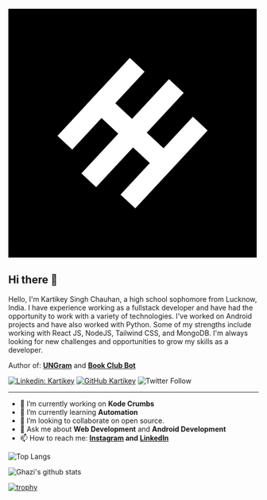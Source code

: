 ![Banner Image](https://github.com/cskartikey/cskartikey/blob/main/LOIC.png)

## Hi there 👋

Hello, I'm Kartikey Singh Chauhan, a high school sophomore from Lucknow, India. I have experience working as a fullstack developer and have had the opportunity to work with a variety of technologies. I've worked on Android projects and have also worked with Python. Some of my strengths include working with React JS, NodeJS, Tailwind CSS, and MongoDB. I'm always looking for new challenges and opportunities to grow my skills as a developer.

Author of: **[UNGram](https://github.com/cskartikey/ungram)** and **[Book Club Bot]()**

[![Linkedin: Kartikey](https://img.shields.io/badge/-Kartikey-blue?style=flat-square&logo=Linkedin&logoColor=white&link=https://www.linkedin.com/in/kartikey-chauhan-894a87271/)](https://www.linkedin.com/in/kartikey-chauhan-894a87271/)
[![GitHub Kartikey](https://img.shields.io/github/followers/cskartikey?label=follow&style=social)](https://github.com/cskartikey)
![Twitter Follow](https://img.shields.io/twitter/follow/cskartikey?style=social)

---

- 🔭 I’m currently working on **Kode Crumbs**
- 🌱 I’m currently learning **Automation**
- 👯 I’m looking to collaborate on open source.
- 💬 Ask me about **Web Development** and **Android Development**
- 📫 How to reach me:
  **[Instagram](https://instagram.com/cskartikey) and [LinkedIn](https://www.linkedin.com/in/kartikey-chauhan-894a87271/)**

![Top Langs](https://github-readme-stats.vercel.app/api/top-langs/?username=cskartikey&layout=compact&theme=dark&hide_border=true)

![Ghazi's github stats](https://github-readme-stats.vercel.app/api?username=cskartikey&show_icons=true&hide_border=true&theme=dark)

[![trophy](https://github-profile-trophy.vercel.app/?username=cskartikey)](https://github.com/cskartikey/github-profile-trophy)
